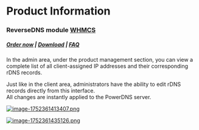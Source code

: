 # Product Information

### ReverseDNS module **[WHMCS](https://puqcloud.com/link.php?id=77)**
#####  [Order now](https://puqcloud.com/whmcs-module-reversedns.php) | [Download](https://download.puqcloud.com/WHMCS/servers/PUQ_WHMCS-ReverseDNS/) | [FAQ](https://faq.puqcloud.com/)

In the admin area, under the product management section, you can view a complete list of all client-assigned IP addresses and their corresponding rDNS records.

Just like in the client area, administrators have the ability to edit rDNS records directly from this interface.  
All changes are instantly applied to the PowerDNS server.

[![image-1752361413407.png](https://doc.puq.info/uploads/images/gallery/2025-07/scaled-1680-/image-1752361413407.png)](https://doc.puq.info/uploads/images/gallery/2025-07/image-1752361413407.png)

[![image-1752361435126.png](https://doc.puq.info/uploads/images/gallery/2025-07/scaled-1680-/image-1752361435126.png)](https://doc.puq.info/uploads/images/gallery/2025-07/image-1752361435126.png)